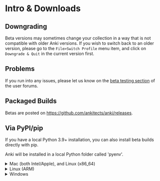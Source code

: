 # Intro & Downloads

## Downgrading

Beta versions may sometimes change your collection in a way that is not
compatible with older Anki versions. If you wish to switch back to an older
version, please go to the `File>Switch Profile` menu item, and click on
`Downgrade & Quit` in the current version first.

## Problems

If you run into any issues, please let us know on the
[beta testing section](https://forums.ankiweb.net/c/beta-testing/) of the user
forums.

## Packaged Builds

Betas are posted on <https://github.com/ankitects/anki/releases>.

## Via PyPI/pip

If you have a local Python 3.9+ installation, you can also install beta builds
directly with pip.

Anki will be installed in a local Python folder called 'pyenv'.

<details>
<summary>Mac (both Intel/Apple), and Linux (x86_64)</summary>

```
$ python3 -m venv pyenv
$ pyenv/bin/pip install --upgrade pip
$ pyenv/bin/pip install --upgrade --pre 'aqt[qt6]'
$ pyenv/bin/anki
```

- Repeat the last step if you wish to start the same Anki version again.
- Repeat the last two steps to update to the latest beta and start it.

</details>

<details>
<summary>Linux (ARM)</summary>

As there are no PyQt packages on PyPI for Linux/ARM, you will need to have your
distro's PyQt5 packages already installed. Eg on Debian 12:

```
$ sudo apt install python3-pyqt6.qt{quick,webengine,multimedia} python3-venv
```

Or on Fedora:

```
$ sudo dnf install python3-qt5-webengine
```

Then run the following:

```
$ python3 -m venv --system-site-packages pyenv
$ pyenv/bin/pip install --upgrade pip
$ pyenv/bin/pip install --upgrade --pre aqt
$ pyenv/bin/anki
```

- Repeat the last step if you wish to start the same Anki version again.
- Repeat the last two steps to update to the latest beta and start it.

</details>

<details>
<summary>Windows</summary>

```
c:\> python -m venv \pyenv
c:\> pyenv\scripts\pip install --upgrade pip
c:\> pyenv\scripts\pip install --upgrade --pre aqt[qt6]
c:\> pyenv\scripts\anki
```

Repeat the last step if you wish to start the same Anki version again. Repeat
the last two steps to update to the latest beta and start it.

</details>
